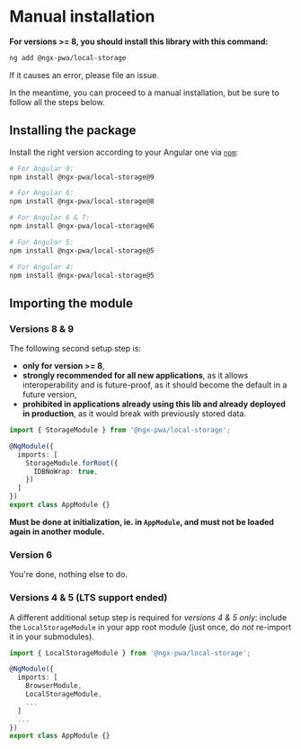 # Manual installation

**For versions >= 8, you should install this library with this command:**

```bash
ng add @ngx-pwa/local-storage
```

If it causes an error, please file an issue.

In the meantime, you can proceed to a manual installation, but be sure to follow all the steps below.

## Installing the package

Install the right version according to your Angular one via [`npm`](http://npmjs.com):

```bash
# For Angular 9:
npm install @ngx-pwa/local-storage@9

# For Angular 8:
npm install @ngx-pwa/local-storage@8

# For Angular 6 & 7:
npm install @ngx-pwa/local-storage@6

# For Angular 5:
npm install @ngx-pwa/local-storage@5

# For Angular 4:
npm install @ngx-pwa/local-storage@5
```

## Importing the module

### Versions 8 & 9

The following second setup step is:
- **only for version >= 8**,
- **strongly recommended for all new applications**, as it allows interoperability
and is future-proof, as it should become the default in a future version,
- **prohibited in applications already using this lib and already deployed in production**,
as it would break with previously stored data.

```ts
import { StorageModule } from '@ngx-pwa/local-storage';

@NgModule({
  imports: [
    StorageModule.forRoot({
      IDBNoWrap: true,
    })
  ]
})
export class AppModule {}
```

**Must be done at initialization, ie. in `AppModule`, and must not be loaded again in another module.**

### Version 6

You're done, nothing else to do.

### Versions 4 & 5 (LTS support ended)

A different additional setup step is required for *versions 4 & 5 only*:
include the `LocalStorageModule` in your app root module (just once, do *not* re-import it in your submodules).

```typescript
import { LocalStorageModule } from '@ngx-pwa/local-storage';

@NgModule({
  imports: [
    BrowserModule,
    LocalStorageModule,
    ...
  ]
  ...
})
export class AppModule {}
```
